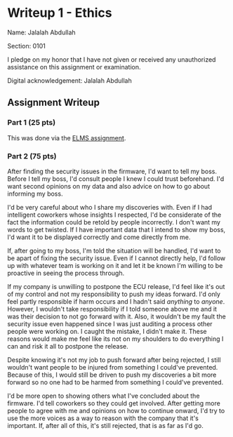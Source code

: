 Writeup 1 - Ethics
======

Name: Jalalah Abdullah

Section: 0101

I pledge on my honor that I have not given or received any unauthorized assistance on this assignment or examination.

Digital acknowledgement: Jalalah Abdullah

## Assignment Writeup

### Part 1 (25 pts)

This was done via the [ELMS assignment](https://myelms.umd.edu/courses/1251976/assignments/4726433).

### Part 2 (75 pts)

After finding the security issues in the firmware, I'd want to tell my boss. Before I tell my boss, I'd consult people I knew I could trust beforehand. I'd want second opinions on my data and also advice on how to go about informing my boss.

I'd be very careful about who I share my discoveries with. Even if I had intelligent coworkers whose insights I respected, I'd be considerate of the fact the information could be retold by people incorrectly. I don't want my words to get twisted. If I have important data that I intend to show my boss, I'd want it to be displayed correctly and come directly from me.

If, after going to my boss, I'm told the situation will be handled, I'd want to be apart of fixing the security issue. Even if I cannot directly help, I'd follow up with whatever team is working on it and let it be known I'm willing to be proactive in seeing the process through.

If my company is unwilling to postpone the ECU release, I'd feel like it's out of my control and not my responsibility to push my ideas forward. I'd only feel partly responsible if harm occurs and I hadn't said *anything* to *anyone*. However, I wouldn't take responsibility if I told someone above me and it was their decision to not go forward with it. Also, it wouldn't be my fault the security issue even happened since I was just auditing a process other people were working on. I caught the mistake, I didn't make it. These reasons would make me feel like its not on my shoulders to do everything I can and risk it all to postpone the release.

Despite knowing it's not my job to push forward after being rejected, I still wouldn't want people to be injured from something I could've prevented. Because of this, I would still be driven to push my discoveries a bit more forward so no one had to be harmed from something I could've prevented.

I'd be more open to showing others what I've concluded about the firmware. I'd tell coworkers so they could get involved. After getting more people to agree with me and opinions on how to continue onward, I'd try to use the more voices as a way to reason with the company that it's important. If, after all of this, it's still rejected, that is as far as I'd go.
